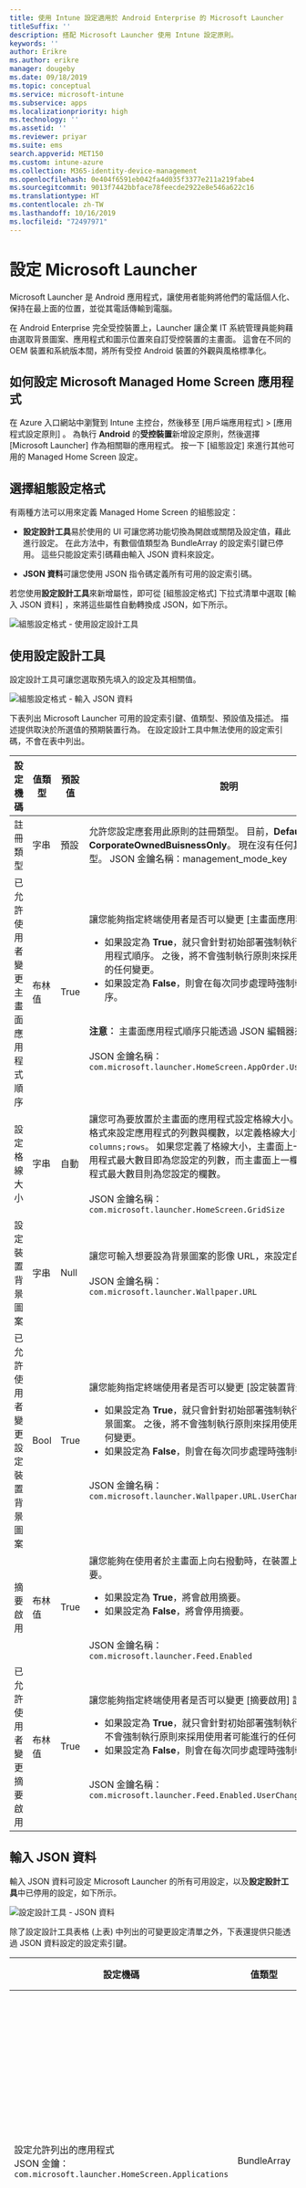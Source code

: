 ```yaml
---
title: 使用 Intune 設定適用於 Android Enterprise 的 Microsoft Launcher
titleSuffix: ''
description: 搭配 Microsoft Launcher 使用 Intune 設定原則。
keywords: ''
author: Erikre
ms.author: erikre
manager: dougeby
ms.date: 09/18/2019
ms.topic: conceptual
ms.service: microsoft-intune
ms.subservice: apps
ms.localizationpriority: high
ms.technology: ''
ms.assetid: ''
ms.reviewer: priyar
ms.suite: ems
search.appverid: MET150
ms.custom: intune-azure
ms.collection: M365-identity-device-management
ms.openlocfilehash: 0e404f6591eb042fa4d035f3377e211a219fabe4
ms.sourcegitcommit: 9013f7442bbface78feecde2922e8e546a622c16
ms.translationtype: HT
ms.contentlocale: zh-TW
ms.lasthandoff: 10/16/2019
ms.locfileid: "72497971"
---
```

# <a name="configure-microsoft-launcher"></a>設定 Microsoft Launcher

Microsoft Launcher 是 Android 應用程式，讓使用者能夠將他們的電話個人化、保持在最上面的位置，並從其電話傳輸到電腦。 

在 Android Enterprise 完全受控裝置上，Launcher 讓企業 IT 系統管理員能夠藉由選取背景圖案、應用程式和圖示位置來自訂受控裝置的主畫面。 這會在不同的 OEM 裝置和系統版本間，將所有受控 Android 裝置的外觀與風格標準化。 

## <a name="how-to-configure-the-microsoft-managed-home-screen-app"></a>如何設定 Microsoft Managed Home Screen 應用程式 

在 Azure 入口網站中瀏覽到 Intune 主控台，然後移至 [用戶端應用程式]   > [應用程式設定原則]  。 為執行 **Android** 的**受控裝置**新增設定原則，然後選擇 [Microsoft Launcher]  作為相關聯的應用程式。 按一下 [組態設定]  來進行其他可用的 Managed Home Screen 設定。 

## <a name="choosing-a-configuration-settings-format"></a>選擇組態設定格式 

有兩種方法可以用來定義 Managed Home Screen 的組態設定： 

- **設定設計工具**易於使用的 UI 可讓您將功能切換為開啟或關閉及設定值，藉此進行設定。 在此方法中，有數個值類型為 BundleArray 的設定索引鍵已停用。 這些只能設定索引碼藉由輸入 JSON 資料來設定。 

- **JSON 資料**可讓您使用 JSON 指令碼定義所有可用的設定索引碼。 

若您使用**設定設計工具**來新增屬性，即可從 [組態設定格式]  下拉式清單中選取 [輸入 JSON 資料]  ，來將這些屬性自動轉換成 JSON，如下所示。

   ![組態設定格式 - 使用設定設計工具](./media/configure-microsoft-launcher/configure-microsoft-launcher-01.png)

## <a name="using-configuration-designer"></a>使用設定設計工具

設定設計工具可讓您選取預先填入的設定及其相關值。

   ![組態設定格式 - 輸入 JSON 資料](./media/configure-microsoft-launcher/configure-microsoft-launcher-02.png)

下表列出 Microsoft Launcher 可用的設定索引鍵、值類型、預設值及描述。 描述提供取決於所選值的預期裝置行為。 在設定設計工具中無法使用的設定索引碼，不會在表中列出。

|    設定機碼    |    值類型    |    預設值    |    說明     |
|---------------------------------------------------|------------------|---------------------|-------------------------------------------------------------------------------------------------------------------------------------------------------------------------------------------------------------------------------------------------------------------------------------------------------------------------------------------------------------------------------------------------------------------------------------------------------------------------------------------------------------------------------------------------------------------------------|
|    註冊類型    |    字串     |    預設    |    允許您設定應套用此原則的註冊類型。 目前，**Default** 值會參考 **CorporateOwnedBuisnessOnly**。 現在沒有任何其他支援的註冊類型。        JSON 金鑰名稱：management_mode_key        |
|    已允許使用者變更主畫面應用程式順序    |    布林值    |    True    |    讓您能夠指定終端使用者是否可以變更 [主畫面應用程式順序]  設定。<ul><li>如果設定為 **True**，就只會針對初始部署強制執行原則中定義的應用程式順序。 之後，將不會強制執行原則來採用使用者可能進行的任何變更。</li><li>如果設定為 **False**，則會在每次同步處理時強制執行應用程式順序。</li></ul><br>**注意︰** 主畫面應用程式順序只能透過 JSON 編輯器來設定。<br><br>JSON 金鑰名稱：<br>`com.microsoft.launcher.HomeScreen.AppOrder.UserChangeAllowed`    |
|    設定格線大小    |    字串    |    自動    |    讓您可為要放置於主畫面的應用程式設定格線大小。 您可以利用下列格式來設定應用程式的列數與欄數，以定義格線大小：`columns;rows`。 如果您定義了格線大小，主畫面上一列中將顯示的應用程式最大數目即為您設定的列數，而主畫面上一欄中將顯示的應用程式最大數目則為您設定的欄數。<br><br>        JSON 金鑰名稱：<br>`com.microsoft.launcher.HomeScreen.GridSize`    |
|    設定裝置背景圖案    |    字串    |    Null    |    讓您可輸入想要設為背景圖案的影像 URL，來設定自選的背景圖案。<br><br>JSON 金鑰名稱：<br>`com.microsoft.launcher.Wallpaper.URL`    |
|    已允許使用者變更設定裝置背景圖案    |    Bool    |    True    |    讓您能夠指定終端使用者是否可以變更 [設定裝置背景圖案] 設定。<ul><li>如果設定為 **True**，就只會針對初始部署強制執行原則中定義的背景圖案。 之後，將不會強制執行原則來採用使用者可能進行的任何變更。</li><li>如果設定為 **False**，則會在每次同步處理時強制執行背景圖案。</li></ul><br>JSON 金鑰名稱：<br>`com.microsoft.launcher.Wallpaper.URL.UserChangeAllowed`        |
|    摘要啟用    |    布林值    |    True    |    讓您能夠在使用者於主畫面上向右撥動時，在裝置上啟用啟動器摘要。<ul><li>如果設定為 **True**，將會啟用摘要。</li><li>如果設定為 **False**，將會停用摘要。</li></ul><br>JSON 金鑰名稱：<br>`com.microsoft.launcher.Feed.Enabled`    |
|    已允許使用者變更摘要啟用    |    布林值    |    True    |     讓您能夠指定終端使用者是否可以變更 [摘要啟用]  設定。<ul><li>如果設定為 **True**，就只會針對初始部署強制執行摘要。 之後，將不會強制執行原則來採用使用者可能進行的任何變更。</li><li>如果設定為 **False**，則會在每次同步處理時強制執行摘要。</li></ul><br>JSON 金鑰名稱：`com.microsoft.launcher.Feed.Enabled.UserChangeAllowed`    |

## <a name="enter-json-data"></a>輸入 JSON 資料

輸入 JSON 資料可設定 Microsoft Launcher 的所有可用設定，以及**設定設計工具**中已停用的設定，如下所示。

   ![設定設計工具 - JSON 資料](./media/configure-microsoft-launcher/configure-microsoft-launcher-03.png)

除了設定設計工具表格 (上表) 中列出的可變更設定清單之外，下表還提供只能透過 JSON 資料設定的設定索引鍵。

|    設定機碼    |    值類型    |    預設值    |    說明     |
|----------------------------------------------------------------------------------------------------|-------------------|-------------------------------------------------------------------------------------|------------------------------------------------------------------------------------------------------------------------------------------------------------------------------------------------------------------------------------------------------------------------------------------------------------------------------------------------------------------------------------------------------------------------------------------------------------------------------------------------------------------------------------------------------------------------------------------------------------------------------------------------------------------------------------|
|    設定允許列出的應用程式<br>JSON 金鑰：`com.microsoft.launcher.HomeScreen.Applications`    |    BundleArray    | 請參閱：[設定允許列出的應用程式](configure-microsoft-launcher.md#set-allow-listed-applications)</sup>    |    讓您能夠從裝置上已安裝的應用程式中，定義一組可在主畫面上顯示的應用程式。 您可以針對想要顯示的應用程式輸入其應用程式套件名稱來定義應用程式，例如，輸入 `com.android.settings` 會使設定可在主畫面上存取。 您允許列於此區段的應用程式應已安裝於裝置上，才能在主畫面上顯示。<p>內容：<ul><li>**套件：** 應用程式套件名稱</li><li>**類別：** 應用程式活動，專屬於特定應用程式頁面。 如果此值是空的，即會使用預設的應用程式頁面。</li></ul>      |
|    主畫面應用程式順序<br>JSON 金鑰：`com.microsoft.launcher.HomeScreen.AppOrder`    |    BundleArray    |    請參閱：[主畫面應用程式順序](configure-microsoft-launcher.md#home-screen-app-order)      |    讓您能夠在主畫面上指定應用程式順序。<p>內容：<br><ul><li>**類型：** 唯一支援的類型是 `application`。</li><li>**位置：** 主畫面上的應用程式圖示位置。 這會從左上方的位置 1 開始，從左至右，從上往下。</li><li>**套件：** 應用程式套件名稱。</li><li>**類別：** 應用程式活動，專屬於特定應用程式頁面。 如果此值是空的，將使用預設的應用程式頁面。</li></ul>    |

### <a name="set-allow-listed-applications"></a>設定允許列出的應用程式

```JSON
{
    "key": "com.microsoft.launcher.HomeScreen.Applications",
    "valueBundleArray": 
    [
        {
            "managedProperty": [
                {
                    "key": "package",
                    "valueString": ""
                },
                {
                    "key": "class",
                    "valueString": ""
                }
            ]
        }
    ]
}
```

### <a name="home-screen-app-order"></a>主畫面應用程式順序

```JSON
{
    "key": "com.microsoft.launcher.HomeScreen.AppOrder",
    "valueBundleArray": 
    [
        {
            "managedProperty": [
                {
                    "key": "type",
                    "valueString": "application"
                },
                {
                    "key": "position",
                    "valueInteger": 0
                },
                {
                    "key": "package",
                    "valueString": ""
                },
                {
                    "key": "class",
                    "valueString": ""
                }
            ]
        }
    ]
}
```

以下是包含所有可用設定索引碼的範例 JSON 指令碼：

```JSON
{
    "kind": "androidenterprise#managedConfiguration", 
    "productId": "app:com.microsoft.launcher", 
    "managedProperty": [
        {
            "key": "management_mode_key", 
            "valueString": "Default"
        }, 
        {
            "key": "com.microsoft.launcher.Feed.Enable.UserChangeAllowed", 
            "valueBool": false
        }, 
        {
            "key": "com.microsoft.launcher.Feed.Enable", 
            "valueBool": true
        }, 
        {
            "key": "com.microsoft.launcher.Wallpaper.Url.UserChangeAllowed", 
            "valueBool": false
        }, 
        {
            "key": "com.microsoft.launcher.Wallpaper.Url", 
            "valueBool": "http://www.contoso.com/wallpaper.png"
        }, 
        {
            "key": "com.microsoft.launcher.HomeScreen.GridSize", 
            "valueString": "5;5"
        }, 
        {
            "key": "com.microsoft.launcher.HomeScreen.Applications", 
            "valueBundleArray": [
                {
                    "managedProperty": [
                        {
                            "key": "package", 
                            "valueString": "com.ups.mobile.android"
                        }, 
                        {
                            "key": "class", 
                            "valueString": ""
                        }
                    ]
                }, 
                {
                    "managedProperty": [
                        {
                            "key": "package", 
                            "valueString": "com.microsoft.teams"
                        }, 
                        {
                            "key": "class", 
                            "valueString": ""
                        }
                    ]
                }, 
                {
                    "managedProperty": [
                        {
                            "key": "package", 
                            "valueString": "com.microsoft.bing"
                        }, 
                        {
                            "key": "class", 
                            "valueString": ""
                        }
                    ]
                }
            ]
        }, 
        {
            "key": "com.microsoft.launcher.HomeScreen.AppOrder.UserChangeAllowed", 
            "valueBool": false
        }, 
        {
            "key": "com.microsoft.launcher.HomeScreen.AppOrder", 
            "valueBundleArray": [
                {
                    "managedProperty": [
                        {
                            "key": "type", 
                            "valueString": "application"
                        }, 
                        {
                            "key": "position", 
                            "valueInteger": 17
                        }, 
                        {
                            "key": "package", 
                            "valueString": "com.ups.mobile.android"
                        }, 
                        {
                            "key": "class", 
                            "valueString": ""
                        }
                    ]
                }, 
                {
                    "managedProperty": [
                        {
                            "key": "type", 
                            "valueString": "application"
                        }, 
                        {
                            "key": "position", 
                            "valueInteger": 18
                        }, 
                        {
                            "key": "package", 
                            "valueString": "com.microsoft.teams"
                        }, 
                        {
                            "key": "class", 
                            "valueString": ""
                        }
                    ]
                }, 
                {
                    "managedProperty": [
                        {
                            "key": "type", 
                            "valueString": "application"
                        }, 
                        {
                            "key": "position", 
                            "valueInteger": 19
                        }, 
                        {
                            "key": "package", 
                            "valueString": "com.microsoft.bing"
                        }, 
                        {
                            "key": "class", 
                            "valueString": ""
                        }
                    ]
                }
            ]
        }
    ]
}
```

## <a name="next-steps"></a>後續步驟

- 如需 Android Enterprise 完全受控裝置的詳細資訊，請參閱[設定 Android Enterprise 完全受控裝置的 Intune 註冊](../enrollment/android-fully-managed-enroll.md)。
